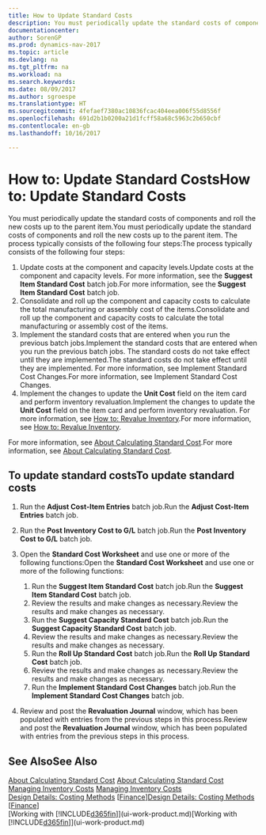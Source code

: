 ```yaml
---
title: How to Update Standard Costs
description: You must periodically update the standard costs of components and roll the new costs up to the parent item.
documentationcenter: 
author: SorenGP
ms.prod: dynamics-nav-2017
ms.topic: article
ms.devlang: na
ms.tgt_pltfrm: na
ms.workload: na
ms.search.keywords: 
ms.date: 08/09/2017
ms.author: sgroespe
ms.translationtype: HT
ms.sourcegitcommit: 4fefaef7380ac10836fcac404eea006f55d8556f
ms.openlocfilehash: 691d2b1b0200a21d1fcff58a68c5963c2b650cbf
ms.contentlocale: en-gb
ms.lasthandoff: 10/16/2017

---
```

# <a name="how-to-update-standard-costs"></a><span data-ttu-id="a7f44-103">How to: Update Standard Costs</span><span class="sxs-lookup"><span data-stu-id="a7f44-103">How to: Update Standard Costs</span></span>
<span data-ttu-id="a7f44-104">You must periodically update the standard costs of components and roll the new costs up to the parent item.</span><span class="sxs-lookup"><span data-stu-id="a7f44-104">You must periodically update the standard costs of components and roll the new costs up to the parent item.</span></span> <span data-ttu-id="a7f44-105">The process typically consists of the following four steps:</span><span class="sxs-lookup"><span data-stu-id="a7f44-105">The process typically consists of the following four steps:</span></span>  

1.  <span data-ttu-id="a7f44-106">Update costs at the component and capacity levels.</span><span class="sxs-lookup"><span data-stu-id="a7f44-106">Update costs at the component and capacity levels.</span></span> <span data-ttu-id="a7f44-107">For more information, see the **Suggest Item Standard Cost** batch job.</span><span class="sxs-lookup"><span data-stu-id="a7f44-107">For more information, see the **Suggest Item Standard Cost** batch job.</span></span>  
2.  <span data-ttu-id="a7f44-108">Consolidate and roll up the component and capacity costs to calculate the total manufacturing or assembly cost of the items.</span><span class="sxs-lookup"><span data-stu-id="a7f44-108">Consolidate and roll up the component and capacity costs to calculate the total manufacturing or assembly cost of the items.</span></span>  
3.  <span data-ttu-id="a7f44-109">Implement the standard costs that are entered when you run the previous batch jobs.</span><span class="sxs-lookup"><span data-stu-id="a7f44-109">Implement the standard costs that are entered when you run the previous batch jobs.</span></span> <span data-ttu-id="a7f44-110">The standard costs do not take effect until they are implemented.</span><span class="sxs-lookup"><span data-stu-id="a7f44-110">The standard costs do not take effect until they are implemented.</span></span> <span data-ttu-id="a7f44-111">For more information, see Implement Standard Cost Changes.</span><span class="sxs-lookup"><span data-stu-id="a7f44-111">For more information, see Implement Standard Cost Changes.</span></span>  
4.  <span data-ttu-id="a7f44-112">Implement the changes to update the **Unit Cost** field on the item card and perform inventory revaluation.</span><span class="sxs-lookup"><span data-stu-id="a7f44-112">Implement the changes to update the **Unit Cost** field on the item card and perform inventory revaluation.</span></span> <span data-ttu-id="a7f44-113">For more information, see [How to: Revalue Inventory](inventory-how-revalue-inventory.md).</span><span class="sxs-lookup"><span data-stu-id="a7f44-113">For more information, see [How to: Revalue Inventory](inventory-how-revalue-inventory.md).</span></span>  

<span data-ttu-id="a7f44-114">For more information, see [About Calculating Standard Cost](finance-about-calculating-standard-cost.md).</span><span class="sxs-lookup"><span data-stu-id="a7f44-114">For more information, see [About Calculating Standard Cost](finance-about-calculating-standard-cost.md).</span></span>  
## <a name="to-update-standard-costs"></a><span data-ttu-id="a7f44-115">To update standard costs</span><span class="sxs-lookup"><span data-stu-id="a7f44-115">To update standard costs</span></span>  
1.  <span data-ttu-id="a7f44-116">Run the **Adjust Cost-Item Entries** batch job.</span><span class="sxs-lookup"><span data-stu-id="a7f44-116">Run the **Adjust Cost-Item Entries** batch job.</span></span>  
2.  <span data-ttu-id="a7f44-117">Run the **Post Inventory Cost to G/L** batch job.</span><span class="sxs-lookup"><span data-stu-id="a7f44-117">Run the **Post Inventory Cost to G/L** batch job.</span></span>  
3.  <span data-ttu-id="a7f44-118">Open the **Standard Cost Worksheet** and use one or more of the following functions:</span><span class="sxs-lookup"><span data-stu-id="a7f44-118">Open the **Standard Cost Worksheet** and use one or more of the following functions:</span></span>  

    1.  <span data-ttu-id="a7f44-119">Run the **Suggest Item Standard Cost** batch job.</span><span class="sxs-lookup"><span data-stu-id="a7f44-119">Run the **Suggest Item Standard Cost** batch job.</span></span>  
    2.  <span data-ttu-id="a7f44-120">Review the results and make changes as necessary.</span><span class="sxs-lookup"><span data-stu-id="a7f44-120">Review the results and make changes as necessary.</span></span>  
    3.  <span data-ttu-id="a7f44-121">Run the **Suggest Capacity Standard Cost** batch job.</span><span class="sxs-lookup"><span data-stu-id="a7f44-121">Run the **Suggest Capacity Standard Cost** batch job.</span></span>  
    4.  <span data-ttu-id="a7f44-122">Review the results and make changes as necessary.</span><span class="sxs-lookup"><span data-stu-id="a7f44-122">Review the results and make changes as necessary.</span></span>
    5. <span data-ttu-id="a7f44-123">Run the **Roll Up Standard Cost** batch job.</span><span class="sxs-lookup"><span data-stu-id="a7f44-123">Run the **Roll Up Standard Cost** batch job.</span></span>
    6.  <span data-ttu-id="a7f44-124">Review the results and make changes as necessary.</span><span class="sxs-lookup"><span data-stu-id="a7f44-124">Review the results and make changes as necessary.</span></span>
    7.  <span data-ttu-id="a7f44-125">Run the **Implement Standard Cost Changes** batch job.</span><span class="sxs-lookup"><span data-stu-id="a7f44-125">Run the **Implement Standard Cost Changes** batch job.</span></span>  
4.  <span data-ttu-id="a7f44-126">Review and post the **Revaluation Journal** window, which has been populated with entries from the previous steps in this process.</span><span class="sxs-lookup"><span data-stu-id="a7f44-126">Review and post the **Revaluation Journal** window, which has been populated with entries from the previous steps in this process.</span></span>  

## <a name="see-also"></a><span data-ttu-id="a7f44-127">See Also</span><span class="sxs-lookup"><span data-stu-id="a7f44-127">See Also</span></span>  
 <span data-ttu-id="a7f44-128">[About Calculating Standard Cost](finance-about-calculating-standard-cost.md) </span><span class="sxs-lookup"><span data-stu-id="a7f44-128">[About Calculating Standard Cost](finance-about-calculating-standard-cost.md) </span></span>  
 <span data-ttu-id="a7f44-129">[Managing Inventory Costs](finance-manage-inventory-costs.md) </span><span class="sxs-lookup"><span data-stu-id="a7f44-129">[Managing Inventory Costs](finance-manage-inventory-costs.md) </span></span>  
 <span data-ttu-id="a7f44-130">[Design Details: Costing Methods](design-details-costing-methods.md) [[Finance](finance.md)]</span><span class="sxs-lookup"><span data-stu-id="a7f44-130">[Design Details: Costing Methods](design-details-costing-methods.md) [[Finance](finance.md)]</span></span>  
 <span data-ttu-id="a7f44-131">[Working with [!INCLUDE[d365fin](includes/d365fin_md.md)]](ui-work-product.md)</span><span class="sxs-lookup"><span data-stu-id="a7f44-131">[Working with [!INCLUDE[d365fin](includes/d365fin_md.md)]](ui-work-product.md)</span></span>  

